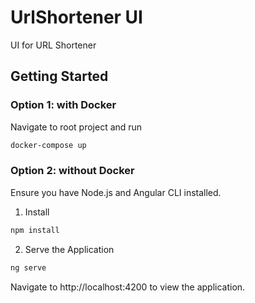 # UrlShortener UI

UI for URL Shortener

## Getting Started

### Option 1: with Docker
Navigate to root project and run
```sh
docker-compose up
```

### Option 2: without Docker

Ensure you have Node.js and Angular CLI installed.

1. Install
```sh
npm install
```

2. Serve the Application
```sh
ng serve
```

Navigate to http://localhost:4200 to view the application.
